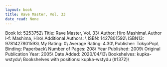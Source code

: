 ```yaml
---
layout: book
title: Rave Master, Vol. 33
date_read: None
---
```


Book Id: 5253752\ 
Title: Rave Master, Vol. 33\ 
Author: Hiro Mashima\ 
Author l-f: Mashima, Hiro\ 
Additional Authors: \ 
ISBN: 1427801592\ 
ISBN13: 9781427801593\ 
My Rating: 0\ 
Average Rating: 4.30\ 
Publisher: TokyoPop\ 
Binding: Paperback\ 
Number of Pages: 208\ 
Year Published: 2009\ 
Original Publication Year: 2005\ 
Date Added: 2020/04/13\ 
Bookshelves: kupka-wstydu\ 
Bookshelves with positions: kupka-wstydu (#1372)\ 

